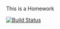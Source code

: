 This is a Homework

[![Build Status](https://travis-ci.org/errenkoc/myDemoApp.svg?branch=master)](https://travis-ci.org/errenkoc/myDemoApp)
